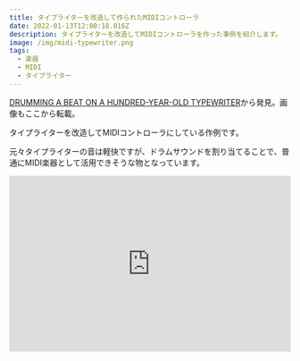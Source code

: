 ```yaml
---
title: タイプライターを改造して作られたMIDIコントローラ
date: 2022-01-13T12:00:18.016Z
description: タイプライターを改造してMIDIコントローラを作った事例を紹介します。
image: /img/midi-typewriter.png
tags:
  - 楽器
  - MIDI
  - タイプライター
---
```

[DRUMMING A BEAT ON A HUNDRED-YEAR-OLD TYPEWRITER](https://hackaday.com/2020/05/07/drumming-a-beat-on-a-hundred-year-old-typewriter/)から発見。画像もここから転載。

タイプライターを改造してMIDIコントローラにしている作例です。

元々タイプライターの音は軽快ですが、ドラムサウンドを割り当てることで、普通にMIDI楽器として活用できそうな物となっています。

<iframe width="100%" height="315" src="https://www.youtube.com/embed/RiQfWDHyFoU" title="YouTube video player" frameborder="0" allow="accelerometer; autoplay; clipboard-write; encrypted-media; gyroscope; picture-in-picture" allowfullscreen></iframe>
